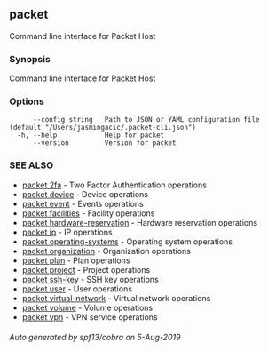 ## packet

Command line interface for Packet Host

### Synopsis

Command line interface for Packet Host

### Options

```
      --config string   Path to JSON or YAML configuration file (default "/Users/jasmingacic/.packet-cli.json")
  -h, --help            Help for packet
      --version         Version for packet
```

### SEE ALSO

* [packet 2fa](packet_2fa.md)	 - Two Factor Authentication operations
* [packet device](packet_device.md)	 - Device operations
* [packet event](packet_event.md)	 - Events operations
* [packet facilities](packet_facilities.md)	 - Facility operations
* [packet hardware-reservation](packet_hardware-reservation.md)	 - Hardware reservation operations
* [packet ip](packet_ip.md)	 - IP operations
* [packet operating-systems](packet_operating-systems.md)	 - Operating system operations
* [packet organization](packet_organization.md)	 - Organization operations
* [packet plan](packet_plan.md)	 - Plan operations
* [packet project](packet_project.md)	 - Project operations
* [packet ssh-key](packet_ssh-key.md)	 - SSH key operations
* [packet user](packet_user.md)	 - User operations
* [packet virtual-network](packet_virtual-network.md)	 - Virtual network operations
* [packet volume](packet_volume.md)	 - Volume operations
* [packet vpn](packet_vpn.md)	 - VPN service operations

###### Auto generated by spf13/cobra on 5-Aug-2019
